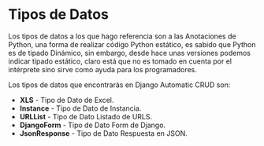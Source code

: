 # Tipos de Datos

Los tipos de datos a los que hago referencia son a las Anotaciones de Python, una forma de realizar código Python estático, es sabido que Python es de tipado Dinámico, sin embargo, desde hace unas versiones podemos indicar tipado estático, claro está que no es tomado en cuenta por el intérprete sino sirve como ayuda para los programadores.

Los tipos de datos que encontrarás en Django Automatic CRUD son:

* **XLS** - Tipo de Dato de Excel.
* **Instance** - Tipo de Dato de Instancia.
* **URLList** - Tipo de Dato Listado de URLS.
* **DjangoForm** - Tipo de Dato Form de Django.
* **JsonResponse** - Tipo de Dato Respuesta en JSON.